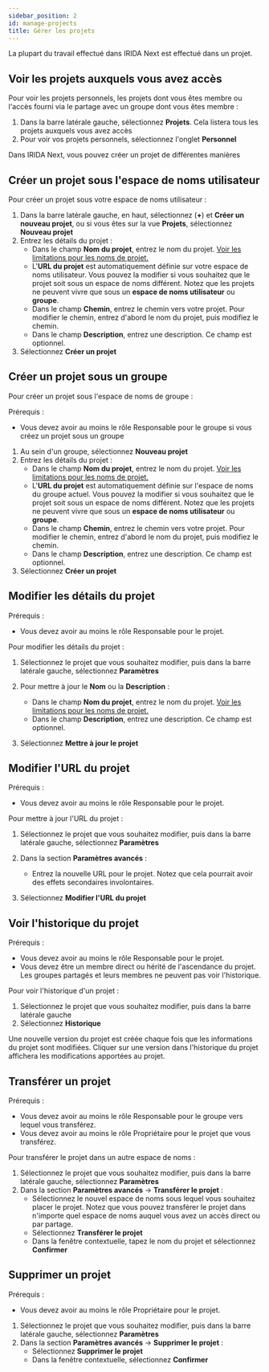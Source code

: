 ```yaml
---
sidebar_position: 2
id: manage-projects
title: Gérer les projets
---
```


La plupart du travail effectué dans IRIDA Next est effectué dans un projet.

## Voir les projets auxquels vous avez accès

Pour voir les projets personnels, les projets dont vous êtes membre ou l'accès fourni via le partage avec un groupe dont vous êtes membre :

1. Dans la barre latérale gauche, sélectionnez **Projets**. Cela listera tous les projets auxquels vous avez accès
2. Pour voir vos projets personnels, sélectionnez l'onglet **Personnel**

Dans IRIDA Next, vous pouvez créer un projet de différentes manières

## Créer un projet sous l'espace de noms utilisateur

Pour créer un projet sous votre espace de noms utilisateur :

1. Dans la barre latérale gauche, en haut, sélectionnez (**+**) et **Créer un nouveau projet**, ou si vous êtes sur la vue **Projets**, sélectionnez **Nouveau projet**
2. Entrez les détails du projet :
   - Dans le champ **Nom du projet**, entrez le nom du projet. [Voir les limitations pour les noms de projet.](reserved-names)
   - L'**URL du projet** est automatiquement définie sur votre espace de noms utilisateur. Vous pouvez la modifier si vous souhaitez que le projet soit sous un espace de noms différent. Notez que les projets ne peuvent vivre que sous un **espace de noms utilisateur** ou **groupe**.
   - Dans le champ **Chemin**, entrez le chemin vers votre projet. Pour modifier le chemin, entrez d'abord le nom du projet, puis modifiez le chemin.
   - Dans le champ **Description**, entrez une description. Ce champ est optionnel.
3. Sélectionnez **Créer un projet**

## Créer un projet sous un groupe

Pour créer un projet sous l'espace de noms de groupe :

Prérequis :

- Vous devez avoir au moins le rôle Responsable pour le groupe si vous créez un projet sous un groupe

1. Au sein d'un groupe, sélectionnez **Nouveau projet**
2. Entrez les détails du projet :
   - Dans le champ **Nom du projet**, entrez le nom du projet. [Voir les limitations pour les noms de projet.](reserved-names)
   - L'**URL du projet** est automatiquement définie sur l'espace de noms du groupe actuel. Vous pouvez la modifier si vous souhaitez que le projet soit sous un espace de noms différent. Notez que les projets ne peuvent vivre que sous un **espace de noms utilisateur** ou **groupe**.
   - Dans le champ **Chemin**, entrez le chemin vers votre projet. Pour modifier le chemin, entrez d'abord le nom du projet, puis modifiez le chemin.
   - Dans le champ **Description**, entrez une description. Ce champ est optionnel.
3. Sélectionnez **Créer un projet**

## Modifier les détails du projet

Prérequis :

- Vous devez avoir au moins le rôle Responsable pour le projet.

Pour modifier les détails du projet :

1. Sélectionnez le projet que vous souhaitez modifier, puis dans la barre latérale gauche, sélectionnez **Paramètres**
2. Pour mettre à jour le **Nom** ou la **Description** :

   - Dans le champ **Nom du projet**, entrez le nom du projet. [Voir les limitations pour les noms de projet.](reserved-names)
   - Dans le champ **Description**, entrez une description. Ce champ est optionnel.

3. Sélectionnez **Mettre à jour le projet**

## Modifier l'URL du projet

Prérequis :

- Vous devez avoir au moins le rôle Responsable pour le projet.

Pour mettre à jour l'URL du projet :

1. Sélectionnez le projet que vous souhaitez modifier, puis dans la barre latérale gauche, sélectionnez **Paramètres**
2. Dans la section **Paramètres avancés** :

   - Entrez la nouvelle URL pour le projet. Notez que cela pourrait avoir des effets secondaires involontaires.

3. Sélectionnez **Modifier l'URL du projet**

## Voir l'historique du projet

Prérequis :

- Vous devez avoir au moins le rôle Responsable pour le projet.
- Vous devez être un membre direct ou hérité de l'ascendance du projet. Les groupes partagés et leurs membres ne peuvent pas voir l'historique.

Pour voir l'historique d'un projet :

1. Sélectionnez le projet que vous souhaitez modifier, puis dans la barre latérale gauche
2. Sélectionnez **Historique**

Une nouvelle version du projet est créée chaque fois que les informations du projet sont modifiées. Cliquer sur une version dans l'historique du projet affichera les modifications apportées au projet.

## Transférer un projet

Prérequis :

- Vous devez avoir au moins le rôle Responsable pour le groupe vers lequel vous transférez.
- Vous devez avoir au moins le rôle Propriétaire pour le projet que vous transférez.

Pour transférer le projet dans un autre espace de noms :

1. Sélectionnez le projet que vous souhaitez modifier, puis dans la barre latérale gauche, sélectionnez **Paramètres**
2. Dans la section **Paramètres avancés** -> **Transférer le projet** :
   - Sélectionnez le nouvel espace de noms sous lequel vous souhaitez placer le projet. Notez que vous pouvez transférer le projet dans n'importe quel espace de noms auquel vous avez un accès direct ou par partage.
   - Sélectionnez **Transférer le projet**
   - Dans la fenêtre contextuelle, tapez le nom du projet et sélectionnez **Confirmer**

## Supprimer un projet

Prérequis :

- Vous devez avoir au moins le rôle Propriétaire pour le projet.

1. Sélectionnez le projet que vous souhaitez modifier, puis dans la barre latérale gauche, sélectionnez **Paramètres**
2. Dans la section **Paramètres avancés** -> **Supprimer le projet** :
   - Sélectionnez **Supprimer le projet**
   - Dans la fenêtre contextuelle, sélectionnez **Confirmer**
